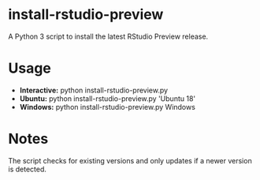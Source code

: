 # install-rstudio-preview
A Python 3 script to install the latest RStudio Preview release.

# Usage

* **Interactive:** python install-rstudio-preview.py
* **Ubuntu:** python install-rstudio-preview.py 'Ubuntu 18'
* **Windows:** python install-rstudio-preview.py Windows

# Notes
The script checks for existing versions and only updates if a newer version is detected.
